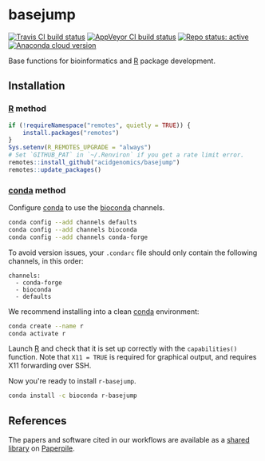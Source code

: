 # basejump

[![Travis CI build status](https://travis-ci.com/acidgenomics/basejump.svg?branch=master)](https://travis-ci.com/acidgenomics/basejump)
[![AppVeyor CI build status](https://ci.appveyor.com/api/projects/status/007vq15089ukn6ej/branch/master?svg=true)](https://ci.appveyor.com/project/mjsteinbaugh/basejump/branch/master)
[![Repo status: active](https://www.repostatus.org/badges/latest/active.svg)](https://www.repostatus.org/#active)
[![Anaconda cloud version](https://anaconda.org/bioconda/r-basejump/badges/version.svg)](https://anaconda.org/bioconda/r-basejump)

Base functions for bioinformatics and [R][] package development.

## Installation

### [R][] method

```r
if (!requireNamespace("remotes", quietly = TRUE)) {
    install.packages("remotes")
}
Sys.setenv(R_REMOTES_UPGRADE = "always")
# Set `GITHUB_PAT` in `~/.Renviron` if you get a rate limit error.
remotes::install_github("acidgenomics/basejump")
remotes::update_packages()
```

### [conda][] method

Configure [conda][] to use the [bioconda][] channels.

```bash
conda config --add channels defaults
conda config --add channels bioconda
conda config --add channels conda-forge
```

To avoid version issues, your `.condarc` file should only contain the following channels, in this order:

```
channels:
  - conda-forge
  - bioconda
  - defaults
```

We recommend installing into a clean [conda][] environment:

```bash
conda create --name r
conda activate r
```

Launch [R][] and check that it is set up correctly with the `capabilities()` function. Note that `X11 = TRUE` is required for graphical output, and requires X11 forwarding over SSH.

Now you're ready to install `r-basejump`.

```bash
conda install -c bioconda r-basejump
```

## References

The papers and software cited in our workflows are available as a [shared library](https://paperpile.com/shared/agxufd) on [Paperpile][].

[bioconda]: https://bioconda.github.io/
[BiocManager]: https://cran.r-project.org/package=BiocManager
[Bioconductor]: https://bioconductor.org/
[conda]: https://conda.io/
[Paperpile]: https://paperpile.com/
[R]: https://www.r-project.org/
